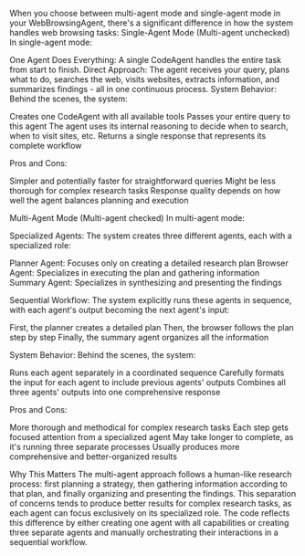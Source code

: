 When you choose between multi-agent mode and single-agent mode in your WebBrowsingAgent, there's a significant difference in how the system handles web browsing tasks:
Single-Agent Mode (Multi-agent unchecked)
In single-agent mode:

One Agent Does Everything: A single CodeAgent handles the entire task from start to finish.
Direct Approach: The agent receives your query, plans what to do, searches the web, visits websites, extracts information, and summarizes findings - all in one continuous process.
System Behavior: Behind the scenes, the system:

Creates one CodeAgent with all available tools
Passes your entire query to this agent
The agent uses its internal reasoning to decide when to search, when to visit sites, etc.
Returns a single response that represents its complete workflow


Pros and Cons:

Simpler and potentially faster for straightforward queries
Might be less thorough for complex research tasks
Response quality depends on how well the agent balances planning and execution



Multi-Agent Mode (Multi-agent checked)
In multi-agent mode:

Specialized Agents: The system creates three different agents, each with a specialized role:

Planner Agent: Focuses only on creating a detailed research plan
Browser Agent: Specializes in executing the plan and gathering information
Summary Agent: Specializes in synthesizing and presenting the findings


Sequential Workflow: The system explicitly runs these agents in sequence, with each agent's output becoming the next agent's input:

First, the planner creates a detailed plan
Then, the browser follows the plan step by step
Finally, the summary agent organizes all the information


System Behavior: Behind the scenes, the system:

Runs each agent separately in a coordinated sequence
Carefully formats the input for each agent to include previous agents' outputs
Combines all three agents' outputs into one comprehensive response


Pros and Cons:

More thorough and methodical for complex research tasks
Each step gets focused attention from a specialized agent
May take longer to complete, as it's running three separate processes
Usually produces more comprehensive and better-organized results



Why This Matters
The multi-agent approach follows a human-like research process: first planning a strategy, then gathering information according to that plan, and finally organizing and presenting the findings. This separation of concerns tends to produce better results for complex research tasks, as each agent can focus exclusively on its specialized role.
The code reflects this difference by either creating one agent with all capabilities or creating three separate agents and manually orchestrating their interactions in a sequential workflow.